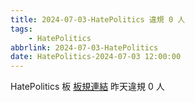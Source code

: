 ```yaml
---
title: 2024-07-03-HatePolitics 違規 0 人
tags:
    - HatePolitics
abbrlink: 2024-07-03-HatePolitics
date: HatePolitics-2024-07-03 12:00:00
---
```

HatePolitics 板 [板規連結](https://www.ptt.cc/bbs/HatePolitics/M.1617115262.A.D60.html)
昨天違規 0 人
